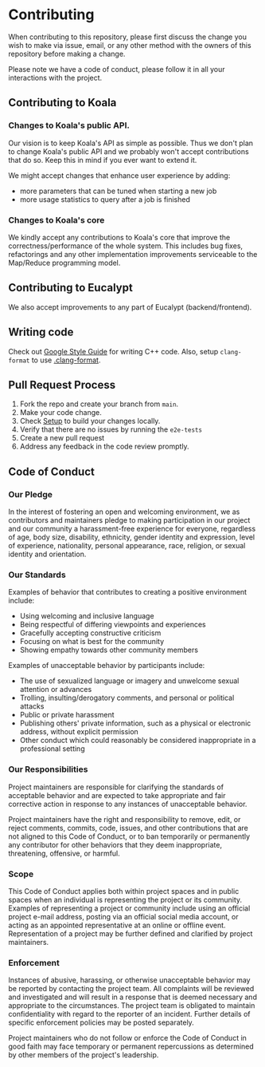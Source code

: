 # Contributing

When contributing to this repository, please first discuss the change you wish to make via issue,
email, or any other method with the owners of this repository before making a change. 

Please note we have a code of conduct, please follow it in all your interactions with the project.

## Contributing to Koala

### Changes to Koala's public API.

Our vision is to keep Koala's API as simple as possible. Thus we don't plan to change Koala's public API and we probably won't accept contributions that do so. Keep this in mind if you ever want to extend it.

We might accept changes that enhance user experience by adding: 
- more parameters that can be tuned when starting a new job
- more usage statistics to query after a job is finished

### Changes to Koala's core

We kindly accept any contributions to Koala's core that improve the 
correctness/performance of the whole system. This includes bug fixes, refactorings and any other implementation improvements serviceable to the Map/Reduce programming model. 

## Contributing to Eucalypt 

We also accept improvements to any part of Eucalypt (backend/frontend).

## Writing code

Check out [Google Style Guide](https://google.github.io/styleguide/cppguide.html) for writing C++ code. Also, setup `clang-format` to use [.clang-format](.clang-format). 

## Pull Request Process

1. Fork the repo and create your branch from `main`.
2. Make your code change.
3. Check [Setup](assets/setup.md) to build your changes locally.
4. Verify that there are no issues by running the `e2e-tests`
5. Create a new pull request  
6. Address any feedback in the code review promptly.

## Code of Conduct

### Our Pledge

In the interest of fostering an open and welcoming environment, we as
contributors and maintainers pledge to making participation in our project and
our community a harassment-free experience for everyone, regardless of age, body
size, disability, ethnicity, gender identity and expression, level of experience,
nationality, personal appearance, race, religion, or sexual identity and
orientation.

### Our Standards

Examples of behavior that contributes to creating a positive environment
include:

* Using welcoming and inclusive language
* Being respectful of differing viewpoints and experiences
* Gracefully accepting constructive criticism
* Focusing on what is best for the community
* Showing empathy towards other community members

Examples of unacceptable behavior by participants include:

* The use of sexualized language or imagery and unwelcome sexual attention or
advances
* Trolling, insulting/derogatory comments, and personal or political attacks
* Public or private harassment
* Publishing others' private information, such as a physical or electronic
  address, without explicit permission
* Other conduct which could reasonably be considered inappropriate in a
  professional setting

### Our Responsibilities

Project maintainers are responsible for clarifying the standards of acceptable
behavior and are expected to take appropriate and fair corrective action in
response to any instances of unacceptable behavior.

Project maintainers have the right and responsibility to remove, edit, or
reject comments, commits, code, issues, and other contributions
that are not aligned to this Code of Conduct, or to ban temporarily or
permanently any contributor for other behaviors that they deem inappropriate,
threatening, offensive, or harmful.

### Scope

This Code of Conduct applies both within project spaces and in public spaces
when an individual is representing the project or its community. Examples of
representing a project or community include using an official project e-mail
address, posting via an official social media account, or acting as an appointed
representative at an online or offline event. Representation of a project may be
further defined and clarified by project maintainers.

### Enforcement

Instances of abusive, harassing, or otherwise unacceptable behavior may be
reported by contacting the project team. All
complaints will be reviewed and investigated and will result in a response that
is deemed necessary and appropriate to the circumstances. The project team is
obligated to maintain confidentiality with regard to the reporter of an incident.
Further details of specific enforcement policies may be posted separately.

Project maintainers who do not follow or enforce the Code of Conduct in good
faith may face temporary or permanent repercussions as determined by other
members of the project's leadership.